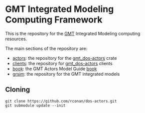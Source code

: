 # GMT Integrated Modeling Computing Framework

This is the repository for the [GMT](https://giantmagellan.org/) Integrated Modeling computing resources.

The main sections of the repository are:

 * [actors](actors/README.md): the repository for the [gmt_dos-actors](https://crates.io/crates/gmt_dos-actors) crate
 * [clients](clients/README.md): the repository for [gmt_dos-actors](https://crates.io/crates/gmt_dos-actors) clients
 * [book](book/README.md): the GMT Actors Model Guide [book](https://rconan.github.io/dos-actors/)
 * [grsim](grsim/README.md): the repository for the GMT integrated models

## Cloning

```shell
git clone https://github.com/rconan/dos-actors.git
git submodule update --init
```
